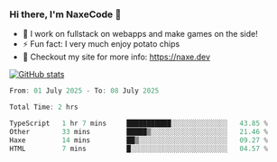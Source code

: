 ### Hi there, I'm NaxeCode 👋
- 🔭 I work on fullstack on webapps and make games on the side!
- ⚡ Fun fact: I very much enjoy potato chips
- 🔋 Checkout my site for more info: https://naxe.dev

[![GitHub stats](https://github-readme-stats.vercel.app/api?username=naxecode&theme=onedark)](https://naxe.dev)

<!--START_SECTION:waka-->

```csharp
From: 01 July 2025 - To: 08 July 2025

Total Time: 2 hrs

TypeScript   1 hr 7 mins     ███████████░░░░░░░░░░░░░░   43.85 %
Other        33 mins         █████▒░░░░░░░░░░░░░░░░░░░   21.46 %
Haxe         14 mins         ██▒░░░░░░░░░░░░░░░░░░░░░░   09.27 %
HTML         7 mins          █░░░░░░░░░░░░░░░░░░░░░░░░   04.57 %
```

<!--END_SECTION:waka-->



<!--
**NaxeCode/NaxeCode** is a ✨ _special_ ✨ repository because its `README.md` (this file) appears on your GitHub profile.

Here are some ideas to get you started:

- 🔭 I’m currently working on Web apps for indie games!
- 🌱 I’m currently mastering C#
- 👯 I’m looking to collaborate on ...
- 🤔 I’m looking for help with ...
- 💬 Ask me about ...
- 📫 How to reach me: ...
- 😄 Pronouns: ...
- ⚡ Fun fact: I love chips
-->
